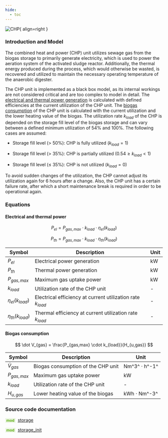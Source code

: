```yaml
---
hide:
  - toc
---
```


![CHP](../../assets/icons/bsm2python/chp.svg){ align=right }

### Introduction and Model

The combined heat and power (CHP) unit utilizes sewage gas from the biogas storage to primarily generate electricity, which is used to power the aeration system of the activated sludge reactor. Additionally, the thermal energy produced during the process, which would otherwise be wasted, is recovered and utilized to maintain the necessary operating temperature of the anaerobic digester.

The CHP unit is implemented as a black box model, as its internal workings are not considered critical and are too complex to model in detail. The [electrical and thermal power generation](#electrical-and-thermal-power) is calculated with defined efficiencies at the current utilization of the CHP unit. The [biogas consumption](#biogas-consumption) of the CHP unit is calculated with the current utilization and the lower heating value of the biogas. The utilization rate $k_{load}$ of the CHP is depended on the storage fill level of the biogas storage and can vary between a defined minimum utilization of 54% and 100%. The following cases are assumed:

- Storage fill level ($\gt$ 50%): CHP is fully utilized ($k_{load} = 1$)

- Storage fill level ($\gt$ 35%): CHP is partially utilized ($0.54 \ge k_{load} \lt 1$)

- Storage fill level ($\le$ 35%): CHP is not utilized ($k_{load} = 0$)

To avoid sudden changes of the utilization, the CHP cannot adjust its utilization again for 6 hours after a change.
Also, the CHP unit has a certain failure rate, after which a short maintenance break is required in order to be operational again.


### Equations

#### Electrical and thermal power

$$
P_{el} = P_{gas,max} \cdot k_{load} \cdot \eta_{el}(k_{load})
$$

$$
P_{th} = P_{gas,max} \cdot k_{load} \cdot \eta_{th}(k_{load})
$$

| Symbol | Description | Unit |
| ------ | ----------- | ---- |
| $P_{el}$ | Electrical power generation | kW |
| $P_{th}$ | Thermal power generation | kW |
| $P_{gas,max}$ | Maximum gas uptake power | kW |
| $k_{load}$ | Utilization rate of the CHP unit | - |
| $\eta_{el}(k_{load})$ | Electrical efficiency at current utilization rate $k_{load}$ | - |
| $\eta_{th}(k_{load})$ | Thermal efficiency at current utilization rate $k_{load}$ | - |


#### Biogas consumption

$$
\dot V_{gas} = \frac{P_{gas,max} \cdot k_{load}}{H_{u,gas}}
$$

| Symbol | Description | Unit |
| ------ | ----------- | ---- |
| $\dot V_{gas}$ | Biogas consumption of the CHP unit | Nm^3^ $\cdot$ h^-1^ |
| $P_{gas,max}$ | Maximum gas uptake power | kW |
| $k_{load}$ | Utilization rate of the CHP unit | - |
| $H_{u,gas}$ | Lower heating value of the biogas | kWh $\cdot$ Nm^-3^ |


### Source code documentation

<span style=
  "color: #5cad0f;
  font-weight: bold;
  font-size: .85em;
  background-color: #5cad0f1a;
  padding: 0 .3em;
  border-radius: .1rem;
  margin-right: 0.2rem;">
mod</span> [storage](/reference/bsm2_python/energy_management/chp)

<span style=
  "color: #5cad0f;
  font-weight: bold;
  font-size: .85em;
  background-color: #5cad0f1a;
  padding: 0 .3em;
  border-radius: .1rem;
  margin-right: 0.2rem;">
mod</span> [storage_init](/reference/bsm2_python/energy_management/init/chp_init)
